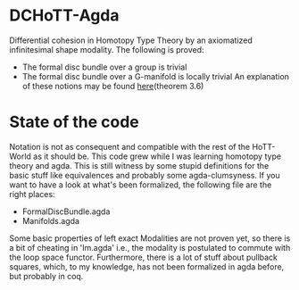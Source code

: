 # DCHoTT-Agda
Differential cohesion in Homotopy Type Theory by an axiomatized infinitesimal shape modality. The following is proved:
- The formal disc bundle over a group is trivial
- The formal disc bundle over a G-manifold is locally trivial
An explanation of these notions may be found [here](https://dl.dropboxusercontent.com/u/12630719/SchreiberDMV2015b.pdf)(theorem 3.6)


# State of the code
Notation is not as consequent and compatible with the rest of the HoTT-World as it should be.
This code grew while I was learning homotopy type theory and agda.
This is still witness by some stupid definitions for the basic stuff like equivalences and probably some agda-clumsyness.
If you want to have a look at what's been formalized, the following file are the right places:
- FormalDiscBundle.agda
- Manifolds.agda

Some basic properties of left exact Modalities are not proven yet, so there is a bit of cheating in 'Im.agda' i.e., the modality is postulated to commute with the loop space functor.
Furthermore, there is a lot of stuff about pullback squares, which, to my knowledge, has not been formalized in agda before, but probably in coq.

